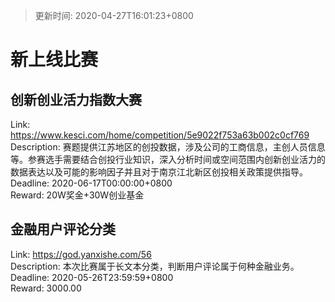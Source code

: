 > 更新时间: 2020-04-27T16:01:23+0800 

# 新上线比赛


## 创新创业活力指数大赛
Link: https://www.kesci.com/home/competition/5e9022f753a63b002c0cf769  
Description: 赛题提供江苏地区的创投数据，涉及公司的工商信息，主创人员信息等。参赛选手需要结合创投行业知识，深入分析时间或空间范围内创新创业活力的数据表达以及可能的影响因子并且对于南京江北新区创投相关政策提供指导。  
Deadline: 2020-06-17T00:00:00+0800  
Reward: 20W奖金+30W创业基金  

## 金融用户评论分类
Link: https://god.yanxishe.com/56  
Description: 本次比赛属于长文本分类，判断用户评论属于何种金融业务。  
Deadline: 2020-05-26T23:59:59+0800  
Reward: 3000.00  

